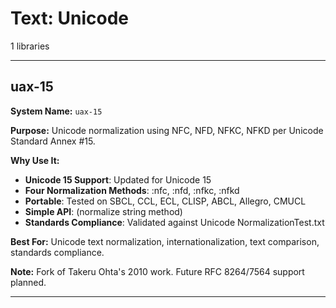 # Text: Unicode

1 libraries

---

## uax-15

**System Name:** `uax-15`

**Purpose:** Unicode normalization using NFC, NFD, NFKC, NFKD per Unicode Standard Annex #15.

**Why Use It:**
- **Unicode 15 Support**: Updated for Unicode 15
- **Four Normalization Methods**: :nfc, :nfd, :nfkc, :nfkd
- **Portable**: Tested on SBCL, CCL, ECL, CLISP, ABCL, Allegro, CMUCL
- **Simple API**: (normalize string method)
- **Standards Compliance**: Validated against Unicode NormalizationTest.txt

**Best For:** Unicode text normalization, internationalization, text comparison, standards compliance.

**Note:** Fork of Takeru Ohta's 2010 work. Future RFC 8264/7564 support planned.

---



